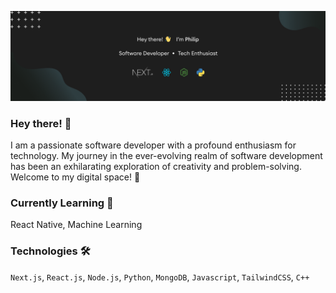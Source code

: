[![Header](https://github.com/philipboen/philipboen/blob/main/banner.png?raw=true "Header")](https://github.com/philipboen)

### Hey there! 👋
I am a passionate software developer with a profound enthusiasm for technology. My journey in the ever-evolving realm of software development has been an exhilarating exploration of creativity and problem-solving. Welcome to my digital space! 🚀

### Currently Learning 🌱
React Native, Machine Learning

### Technologies 🛠
`Next.js`, `React.js`, `Node.js`, `Python`, `MongoDB`, `Javascript`, `TailwindCSS`, `C++`
